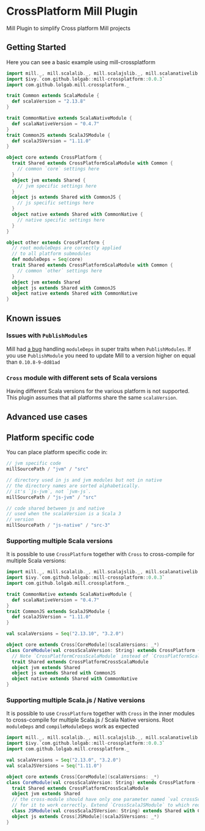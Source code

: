 # CrossPlatform Mill Plugin

Mill Plugin to simplify Cross platform Mill projects

## Getting Started

Here you can see a basic example using mill-crossplatform

```scala
import mill._, mill.scalalib._, mill.scalajslib._, mill.scalanativelib._
import $ivy.`com.github.lolgab::mill-crossplatform::0.0.3`
import com.github.lolgab.mill.crossplatform._

trait Common extends ScalaModule {
  def scalaVersion = "2.13.8"
}

trait CommonNative extends ScalaNativeModule {
  def scalaNativeVersion = "0.4.7"
}
trait CommonJS extends ScalaJSModule {
  def scalaJSVersion = "1.11.0"
}

object core extends CrossPlatform {
  trait Shared extends CrossPlatformScalaModule with Common {
    // common `core` settings here
  }
  object jvm extends Shared {
    // jvm specific settings here
  }
  object js extends Shared with CommonJS {
    // js specific settings here
  }
  object native extends Shared with CommonNative {
    // native specific settings here
  }
}

object other extends CrossPlatform {
  // root moduleDeps are correctly applied
  // to all platform submodules
  def moduleDeps = Seq(core)
  trait Shared extends CrossPlatformScalaModule with Common {
    // common `other` settings here
  }
  object jvm extends Shared
  object js extends Shared with CommonJS
  object native extends Shared with CommonNative
}
```

## Known issues

### Issues with `PublishModule`s

Mill had [a bug](https://github.com/com-lihaoyi/mill/issues/2082) handling `moduleDeps` in super traits when `PublishModules`.
If you use `PublishModule` you need to update Mill to a version higher on equal than
`0.10.8-9-dd81ad`

### `Cross` module with different sets of Scala versions

Having different Scala versions for the various platform is not supported.
This plugin assumes that all platforms share the same `scalaVersion`.

## Advanced use cases

## Platform specific code

You can place platform specific code in:

```scala
// jvm specific code
millSourcePath / "jvm" / "src"

// directory used in js and jvm modules but not in native
// the directory names are sorted alphabetically.
// it's `js-jvm`, not `jvm-js`.
millSourcePath / "js-jvm" / "src"

// code shared between js and native
// used when the scalaVersion is a Scala 3
// version
millSourcePath / "js-native" / "src-3"
```


### Supporting multiple Scala versions

It is possible to use `CrossPlatform` together with `Cross`
to cross-compile for multiple Scala versions:

```scala
import mill._, mill.scalalib._, mill.scalajslib._, mill.scalanativelib._
import $ivy.`com.github.lolgab::mill-crossplatform::0.0.3`
import com.github.lolgab.mill.crossplatform._

trait CommonNative extends ScalaNativeModule {
  def scalaNativeVersion = "0.4.7"
}
trait CommonJS extends ScalaJSModule {
  def scalaJSVersion = "1.11.0"
}

val scalaVersions = Seq("2.13.10", "3.2.0")

object core extends Cross[CoreModule](scalaVersions: _*)
class CoreModule(val crossScalaVersion: String) extends CrossPlatform {
  // Note `CrossPlatformCrossScalaModule` instead of `CrossPlatformScalaModule`
  trait Shared extends CrossPlatformCrossScalaModule
  object jvm extends Shared
  object js extends Shared with CommonJS
  object native extends Shared with CommonNative
}
```

### Supporting multiple Scala.js / Native versions

It is possible to use `CrossPlatform` together with `Cross`
in the inner modules to cross-compile for multiple Scala.js / Scala Native versions.
Root `moduleDeps` and `compileModuleDeps` work as expected

```scala
import mill._, mill.scalalib._, mill.scalajslib._, mill.scalanativelib._
import $ivy.`com.github.lolgab::mill-crossplatform::0.0.3`
import com.github.lolgab.mill.crossplatform._

val scalaVersions = Seq("2.13.0", "3.2.0")
val scalaJSVersions = Seq("1.11.0")

object core extends Cross[CoreModule](scalaVersions: _*)
class CoreModule(val crossScalaVersion: String) extends CrossPlatform {
  trait Shared extends CrossPlatformCrossScalaModule
  object jvm extends Shared
  // the cross-module should have only one parameter named `val crossScalaJSVersion: String`
  // for it to work correctly. Extend `CrossScalaJSModule` to which requires it.
  class JSModule(val crossScalaJSVersion: String) extends Shared with CrossScalaJSModule
  object js extends Cross[JSModule](scalaJSVersions: _*)
}
```
